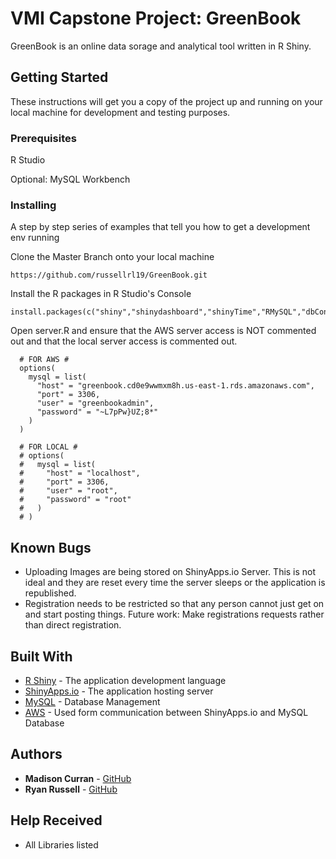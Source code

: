 # VMI Capstone Project: GreenBook

GreenBook is an online data sorage and analytical tool written in R Shiny.

## Getting Started

These instructions will get you a copy of the project up and running on your local machine for development and testing purposes.

### Prerequisites

R Studio

Optional: MySQL Workbench

### Installing

A step by step series of examples that tell you how to get a development env running

Clone the Master Branch onto your local machine
```
https://github.com/russellrl19/GreenBook.git
```
Install the R packages in R Studio's Console

```
install.packages(c("shiny","shinydashboard","shinyTime","RMySQL","dbConnect","DBI","gWidgets","shinyjs","shinyalert","shinyBS","plotly","ggplot2","scales","glue","grid","RColorBrewer","rmarkdown","png","jpeg","sodium"))
```

Open server.R and ensure that the AWS server access is NOT commented out and that the local server access is commented out.
```
  # FOR AWS #
  options(
    mysql = list(
      "host" = "greenbook.cd0e9wwmxm8h.us-east-1.rds.amazonaws.com",
      "port" = 3306,
      "user" = "greenbookadmin",
      "password" = "~L7pPw}UZ;8*"
    )
  )

  # FOR LOCAL #
  # options(
  #   mysql = list(
  #     "host" = "localhost",
  #     "port" = 3306,
  #     "user" = "root",
  #     "password" = "root"
  #   )
  # )
```
## Known Bugs
* Uploading Images are being stored on ShinyApps.io Server. This is not ideal and they are reset every time the server sleeps or the application is republished.
* Registration needs to be restricted so that any person cannot just get on and start posting things. Future work: Make registrations requests rather than direct registration.

## Built With

* [R Shiny](https://shiny.rstudio.com/) - The application development language
* [ShinyApps.io](https://www.shinyapps.io/) - The application hosting server
* [MySQL](https://www.mysql.com/) - Database Management
* [AWS](https://console.aws.amazon.com/rds/home?region=us-east-1) - Used form communication between ShinyApps.io and MySQL Database

## Authors

* **Madison Curran** - [GitHub](https://github.com/curryrann)
* **Ryan Russell** - [GitHub](https://github.com/russellrl19)

## Help Received

* All Libraries listed
